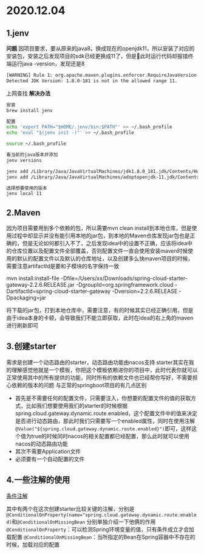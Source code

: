 # 2020.12.04

## 1.jenv

**问题**
因项目要求，要从原来的java8，换成现在的openjdk11，所以安装了对应的安装包，安装之后发现项目的sdk已经更换成11了，但是此时运行代码却报错终端运行java -version，发现还是8

```bash
[WARNING] Rule 1: org.apache.maven.plugins.enforcer.RequireJavaVersion failed with message:
Detected JDK Version: 1.8.0-181 is not in the allowed range 11.
```

上网查找
**解决办法**

```bash
安装
brew install jenv

配置
echo 'export PATH="$HOME/.jenv/bin:$PATH"' >> ~/.bash_profile
echo 'eval "$(jenv init -)"' >> ~/.bash_profile

source ~/.bash_profile

看当前的java版本并添加
jenv versions

jenv add /Library/Java/JavaVirtualMachines/jdk1.8.0_181.jdk/Contents/Home/
jenv add /Library/Java/JavaVirtualMachines/adoptopenjdk-11.jdk/Contents/Home/

选择想要使用的版本
jenv local 11
```

## 2.Maven

因为项目需要用到多个依赖的包，所以需要mvn clean install到本地仓库，但是使用过程中却显示并没有能引用本地的jar包，到本地的Maven仓库发现jar包也是正确的，但是无论如何都引入不了，之后发现idea中的设置不正确，应该将idea中的仓库位置以及配置文件全部覆盖，否则配置文件一直会使用安装maven时候使用的默认的配置文件以及默认的仓库地址，以及创建多么快maven项目的时候，需要注意artifactId是要和子模块的名字保持一致

mvn install:install-file -Dfile=/Users/xx/Downloads/spring-cloud-starter-gateway-2.2.6.RELEASE.jar -DgroupId=org.springframework.cloud -DartifactId=spring-cloud-starter-gateway -Dversion=2.2.6.RELEASE -Dpackaging=jar

将下载的jar包，打到本地仓库中，需要注意，有的时候其实已经正确引用，但是由于idea本身的卡顿，会导致我们不能立即获取，此时在idea的右上角的maven进行刷新即可

## 3.创建starter

需求是创建一个动态路由的starter，动态路由功能由nacos支持
starter其实在我的理解感觉他就是一个模板，你把这个模板依赖进你的项目中，此时代表你就可以正常使用其中的所有提供的功能，同时所有的依赖文件也已经帮你写好，不需要担心依赖的版本的问题
与正常的springboot项目的有几点区别

- 首先是不需要任何的配置文件，只需要注入，你想要的配置文件的值的获取方式，比如我们想要使用我们的starter的时候根据spring.cloud.gateway.dynamic.route.enabled，这个配置文件中的值来决定是否进行动态路由，那此时我们只需要写一个enabled属性，同时在使用注解`@Value("${spring.cloud.gateway.dynamic.route.enabled}")`即可，这样这个值为true的时候同时nacos的相关配置都已经配置，那么此时就可以使用nacos的动态路由功能
- 其次不需要Application文件
- 必须要有一个自动配置的文件

## 4.一些注解的使用

[条件注解](https://juejin.cn/post/6844904062274502670)

其中有两个在这次创建starter比较关键的注解，分别是`@ConditionalOnProperty(name="spring.cloud.gateway.dynamic.route.enabled)`和`@ConditionalOnMissingBean`
分别单独介绍一下他俩的作用
`@ConditionalOnProperty`：可以检测Spring环境变量的值，只有条件成立才会加载配置
`@ConditionalOnMissingBean`：当所指定的Bean在Spring容器中不存在的时候，加载对应的配置

